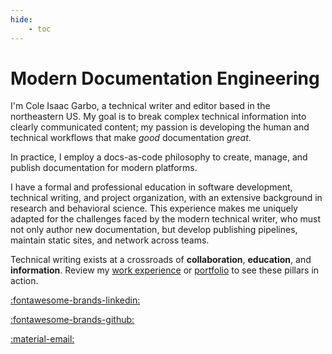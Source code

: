 ```yaml
---
hide: 
    - toc
---
```


# Modern Documentation Engineering

I'm Cole Isaac Garbo, a technical writer and editor based in the northeastern US. My goal is to break complex technical information into clearly communicated content; my passion is developing the human and technical workflows that make *good* documentation *great*.

In practice, I employ a docs-as-code philosophy to create, manage, and publish documentation for modern platforms.

I have a formal and professional education in software development, technical writing, and project organization, with an extensive background in research and behavioral science. This experience makes me uniquely adapted for the challenges faced by the modern technical writer, who must not only author new documentation, but develop publishing pipelines, maintain static sites, and network across teams.

Technical writing exists at a crossroads of **collaboration**, **education**, and **information**. Review my [work experience](./resume.md) or [portfolio](./portfolio/index.md) to see these pillars in action.

<div class="icons" markdown>

[:fontawesome-brands-linkedin:](https://www.linkedin.com/in/cole-isaac/)

[:fontawesome-brands-github:](https://github.com/conceptualshark)

[:material-email:](mailto:colegarbo@gmail.com)

</div>
